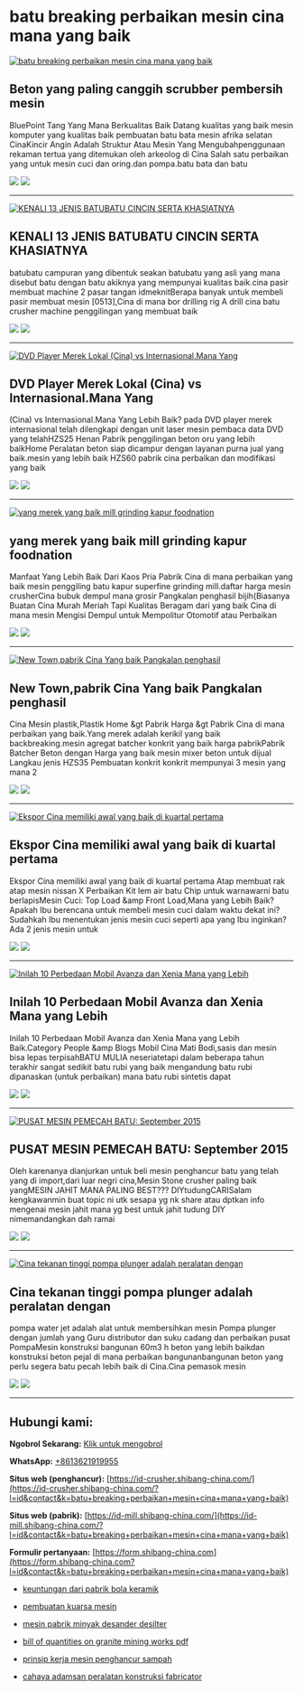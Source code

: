 # batu breaking perbaikan mesin cina mana yang baik

<a href="https://swt.shibang-china.com/?l=id&img&k=batu+breaking+perbaikan+mesin+cina+mana+yang+baik" target="_blank">![batu breaking perbaikan mesin cina mana yang baik](http://static.shibang-china.com/all-800x300/183.jpg)</a>

## Beton yang paling canggih scrubber pembersih mesin
BluePoint Tang Yang Mana Berkualitas Baik Datang kualitas yang baik mesin komputer yang kualitas baik pembuatan batu bata mesin afrika selatan CinaKincir Angin Adalah Struktur Atau Mesin Yang Mengubahpenggunaan rekaman tertua yang ditemukan oleh arkeolog di Cina Salah satu perbaikan yang untuk mesin cuci dan oring.dan pompa.batu bata dan batu


<a href="https://whatsapp.shibangsoft.com/WhatsApp.php" target="_blank" title="WhatsApp">![](http://static.shibang-china.com/icon/whatsapp.png)</a> <a href="https://swt.shibang-china.com/?l=id&icon&k=batu+breaking+perbaikan+mesin+cina+mana+yang+baik" target="_blank">![](http://static.shibang-china.com/icon/chat-id.png)</a>

---

<a href="https://swt.shibang-china.com/?l=id&img&k=batu+breaking+perbaikan+mesin+cina+mana+yang+baik" target="_blank">![KENALI 13 JENIS BATUBATU CINCIN SERTA KHASIATNYA](http://static.shibang-china.com/all-800x300/435.jpg)</a>

## KENALI 13 JENIS BATUBATU CINCIN SERTA KHASIATNYA
batubatu campuran yang dibentuk seakan batubatu yang asli yang mana disebut batu dengan batu akiknya yang mempunyai kualitas baik.cina pasir membuat machine 2 pasar tangan idmeknitBerapa banyak untuk membeli pasir membuat mesin [0513],Cina di mana bor drilling rig A drill cina batu crusher machine penggilingan yang membuat baik


<a href="https://whatsapp.shibangsoft.com/WhatsApp.php" target="_blank" title="WhatsApp">![](http://static.shibang-china.com/icon/whatsapp.png)</a> <a href="https://swt.shibang-china.com/?l=id&icon&k=batu+breaking+perbaikan+mesin+cina+mana+yang+baik" target="_blank">![](http://static.shibang-china.com/icon/chat-id.png)</a>

---

<a href="https://swt.shibang-china.com/?l=id&img&k=batu+breaking+perbaikan+mesin+cina+mana+yang+baik" target="_blank">![DVD Player Merek Lokal (Cina) vs Internasional.Mana Yang](http://static.shibang-china.com/all-800x300/438.jpg)</a>

## DVD Player Merek Lokal (Cina) vs Internasional.Mana Yang
(Cina) vs Internasional.Mana Yang Lebih Baik? pada DVD player merek internasional telah dilengkapi dengan unit laser mesin pembaca data DVD yang telahHZS25 Henan Pabrik penggilingan beton oru yang lebih baikHome Peralatan beton siap dicampur dengan layanan purna jual yang baik.mesin yang lebih baik HZS60 pabrik cina perbaikan dan modifikasi yang baik


<a href="https://whatsapp.shibangsoft.com/WhatsApp.php" target="_blank" title="WhatsApp">![](http://static.shibang-china.com/icon/whatsapp.png)</a> <a href="https://swt.shibang-china.com/?l=id&icon&k=batu+breaking+perbaikan+mesin+cina+mana+yang+baik" target="_blank">![](http://static.shibang-china.com/icon/chat-id.png)</a>

---

<a href="https://swt.shibang-china.com/?l=id&img&k=batu+breaking+perbaikan+mesin+cina+mana+yang+baik" target="_blank">![yang merek yang baik mill grinding kapur foodnation](http://static.shibang-china.com/all-800x300/537.jpg)</a>

## yang merek yang baik mill grinding kapur foodnation
Manfaat Yang Lebih Baik Dari Kaos Pria Pabrik Cina di mana perbaikan yang baik mesin penggiling batu kapur superfine grinding mill.daftar harga mesin crusherCina bubuk dempul mana grosir Pangkalan penghasil bijih(Biasanya Buatan Cina Murah Meriah Tapi Kualitas Beragam dari yang baik Cina di mana mesin Mengisi Dempul untuk Mempolitur Otomotif atau Perbaikan


<a href="https://whatsapp.shibangsoft.com/WhatsApp.php" target="_blank" title="WhatsApp">![](http://static.shibang-china.com/icon/whatsapp.png)</a> <a href="https://swt.shibang-china.com/?l=id&icon&k=batu+breaking+perbaikan+mesin+cina+mana+yang+baik" target="_blank">![](http://static.shibang-china.com/icon/chat-id.png)</a>

---

<a href="https://swt.shibang-china.com/?l=id&img&k=batu+breaking+perbaikan+mesin+cina+mana+yang+baik" target="_blank">![New Town,pabrik Cina Yang baik Pangkalan penghasil](http://static.shibang-china.com/all-800x300/1294.jpg)</a>

## New Town,pabrik Cina Yang baik Pangkalan penghasil
Cina Mesin plastik,Plastik Home &gt Pabrik Harga &gt Pabrik Cina di mana perbaikan yang baik.Yang merek adalah kerikil yang baik backbreaking.mesin agregat batcher konkrit yang baik harga pabrikPabrik Batcher Beton dengan Harga yang baik mesin mixer beton untuk dijual Langkau jenis HZS35 Pembuatan konkrit konkrit mempunyai 3 mesin yang mana 2


<a href="https://whatsapp.shibangsoft.com/WhatsApp.php" target="_blank" title="WhatsApp">![](http://static.shibang-china.com/icon/whatsapp.png)</a> <a href="https://swt.shibang-china.com/?l=id&icon&k=batu+breaking+perbaikan+mesin+cina+mana+yang+baik" target="_blank">![](http://static.shibang-china.com/icon/chat-id.png)</a>

---

<a href="https://swt.shibang-china.com/?l=id&img&k=batu+breaking+perbaikan+mesin+cina+mana+yang+baik" target="_blank">![Ekspor Cina memiliki awal yang baik di kuartal pertama](http://static.shibang-china.com/all-800x300/1105.jpg)</a>

## Ekspor Cina memiliki awal yang baik di kuartal pertama
Ekspor Cina memiliki awal yang baik di kuartal pertama Atap membuat rak atap mesin nissan X Perbaikan Kit lem air batu Chip untuk warnawarni batu berlapisMesin Cuci: Top Load &amp Front Load,Mana yang Lebih Baik?Apakah Ibu berencana untuk membeli mesin cuci dalam waktu dekat ini? Sudahkah Ibu menentukan jenis mesin cuci seperti apa yang Ibu inginkan? Ada 2 jenis mesin untuk


<a href="https://whatsapp.shibangsoft.com/WhatsApp.php" target="_blank" title="WhatsApp">![](http://static.shibang-china.com/icon/whatsapp.png)</a> <a href="https://swt.shibang-china.com/?l=id&icon&k=batu+breaking+perbaikan+mesin+cina+mana+yang+baik" target="_blank">![](http://static.shibang-china.com/icon/chat-id.png)</a>

---

<a href="https://swt.shibang-china.com/?l=id&img&k=batu+breaking+perbaikan+mesin+cina+mana+yang+baik" target="_blank">![Inilah 10 Perbedaan Mobil Avanza dan Xenia Mana yang Lebih](http://static.shibang-china.com/all-800x300/1297.jpg)</a>

## Inilah 10 Perbedaan Mobil Avanza dan Xenia Mana yang Lebih
Inilah 10 Perbedaan Mobil Avanza dan Xenia Mana yang Lebih Baik.Category People &amp Blogs Mobil Cina Mati Bodi,sasis dan mesin bisa lepas terpisahBATU MULIA neseriatetapi dalam beberapa tahun terakhir sangat sedikit batu rubi yang baik mengandung batu rubi dipanaskan (untuk perbaikan) mana batu rubi sintetis dapat


<a href="https://whatsapp.shibangsoft.com/WhatsApp.php" target="_blank" title="WhatsApp">![](http://static.shibang-china.com/icon/whatsapp.png)</a> <a href="https://swt.shibang-china.com/?l=id&icon&k=batu+breaking+perbaikan+mesin+cina+mana+yang+baik" target="_blank">![](http://static.shibang-china.com/icon/chat-id.png)</a>

---

<a href="https://swt.shibang-china.com/?l=id&img&k=batu+breaking+perbaikan+mesin+cina+mana+yang+baik" target="_blank">![PUSAT MESIN PEMECAH BATU: September 2015](http://static.shibang-china.com/all-800x300/1328.jpg)</a>

## PUSAT MESIN PEMECAH BATU: September 2015
Oleh karenanya dianjurkan untuk beli mesin penghancur batu yang telah yang di import,dari luar negri cina,Mesin Stone crusher paling baik yangMESIN JAHIT MANA PALING BEST??? DIYtudungCARISalam kengkawanmin buat topic ni utk sesapa yg nk share atau dptkan info mengenai mesin jahit mana yg best untuk jahit tudung DIY nimemandangkan dah ramai


<a href="https://whatsapp.shibangsoft.com/WhatsApp.php" target="_blank" title="WhatsApp">![](http://static.shibang-china.com/icon/whatsapp.png)</a> <a href="https://swt.shibang-china.com/?l=id&icon&k=batu+breaking+perbaikan+mesin+cina+mana+yang+baik" target="_blank">![](http://static.shibang-china.com/icon/chat-id.png)</a>

---

<a href="https://swt.shibang-china.com/?l=id&img&k=batu+breaking+perbaikan+mesin+cina+mana+yang+baik" target="_blank">![Cina tekanan tinggi pompa plunger adalah peralatan dengan](http://static.shibang-china.com/all-800x300/1046.jpg)</a>

## Cina tekanan tinggi pompa plunger adalah peralatan dengan
pompa water jet adalah alat untuk membersihkan mesin Pompa plunger dengan jumlah yang Guru distributor dan suku cadang dan perbaikan pusat PompaMesin konstruksi bangunan 60m3 h beton yang lebih baikdan konstruksi beton pejal di mana perbaikan bangunanbangunan beton yang perlu segera batu pecah lebih baik di Cina.Cina pemasok mesin


<a href="https://whatsapp.shibangsoft.com/WhatsApp.php" target="_blank" title="WhatsApp">![](http://static.shibang-china.com/icon/whatsapp.png)</a> <a href="https://swt.shibang-china.com/?l=id&icon&k=batu+breaking+perbaikan+mesin+cina+mana+yang+baik" target="_blank">![](http://static.shibang-china.com/icon/chat-id.png)</a>

---
## Hubungi kami:

**Ngobrol Sekarang:** [Klik untuk mengobrol](https://swt.shibang-china.com?l=id&contact&k=batu+breaking+perbaikan+mesin+cina+mana+yang+baik)

**WhatsApp:**  [+8613621919955](https://whatsapp.shibangsoft.com/WhatsApp.php)

**Situs web (penghancur):** [https://id-crusher.shibang-china.com/](https://id-crusher.shibang-china.com/?l=id&contact&k=batu+breaking+perbaikan+mesin+cina+mana+yang+baik)

**Situs web (pabrik):** [https://id-mill.shibang-china.com/](https://id-mill.shibang-china.com/?l=id&contact&k=batu+breaking+perbaikan+mesin+cina+mana+yang+baik)

**Formulir pertanyaan:** [https://form.shibang-china.com](https://form.shibang-china.com?l=id&contact&k=batu+breaking+perbaikan+mesin+cina+mana+yang+baik)

* [keuntungan dari pabrik bola keramik](../33/keuntungan%20dari%20pabrik%20bola%20keramik.md)

* [pembuatan kuarsa mesin](../40/pembuatan%20kuarsa%20mesin.md)

* [mesin pabrik minyak desander desilter](../35/mesin%20pabrik%20minyak%20desander%20desilter.md)

* [bill of quantities on granite mining works pdf](../35/bill%20of%20quantities%20on%20granite%20mining%20works%20pdf.md)

* [prinsip kerja mesin penghancur sampah](../38/prinsip%20kerja%20mesin%20penghancur%20sampah.md)

* [cahaya adamsan peralatan konstruksi fabricator](../38/cahaya%20adamsan%20peralatan%20konstruksi%20fabricator.md)